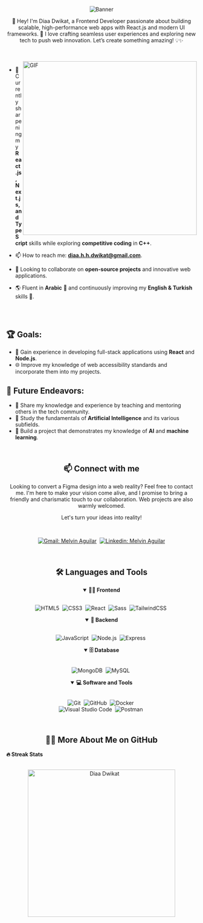 <!-- Banner 20232A -->
<p align="center">
<img src="https://github.com/user-attachments/assets/ec75802c-d433-4c3f-99b1-4ad75e451e99" alt="Banner" style="width=100%; max-width=100%"/>
</p>



<p align="center">
👋 Hey! I'm Diaa Dwikat, a Frontend Developer passionate about building scalable, high-performance web apps with React.js and modern UI frameworks. 🚀 I love crafting seamless user experiences and exploring new tech to push web innovation. Let’s create something amazing! 💡✨
</p>

##

<br>

<!--- Web illustrations by Storyset ( https://storyset.com/web ) --->

<img align="right" alt="GIF" src="https://github.com/user-attachments/assets/9f015dea-f6a0-4b4b-99db-f1f182b6c3b2" width="460px"/>

- 🌱 Currently sharpening my **React.js, Next.js, and TypeScript** skills while exploring **competitive coding** in **C++**.

- 📫 How to reach me: **diaa.h.h.dwikat@gmail.com**.

- 👯 Looking to collaborate on **open-source projects** and innovative web applications.

- 🌎 Fluent in **Arabic** 📖 and continuously improving my **English & Turkish** skills 🌟.


<br>
<br>

## 🏆 Goals:

- 🚀 Gain experience in developing full-stack applications using **React** and **Node.js**.
- 🌐 Improve my knowledge of web accessibility standards and incorporate them into my projects.

## 🚀 Future Endeavors:

- 🌟 Share my knowledge and experience by teaching and mentoring others in the tech community.
- 🧠 Study the fundamentals of **Artificial Intelligence** and its various subfields.
- 🤖 Build a project that demonstrates my knowledge of **AI** and **machine learning**.


<br>

<h2 align="center">📫 Connect with me</h2>

<p align="center">
Looking to convert a Figma design into a web reality? Feel free to contact me. I'm here to make your vision come alive, and I promise to bring a friendly and charismatic touch to our collaboration. Web projects are also warmly welcomed.
</p>

<p align="center">
Let's turn your ideas into reality!
</p>
<br />

<div align = "center">
    
[![Gmail: Melvin Aguilar](https://img.shields.io/badge/-gmail-red?style=for-the-badge&logo=Gmail&logoColor=white&link=mailto:melvinaguilarhdz@gmail.com)](mailto:diaa.h.h.dwikat@gmail.com)&nbsp;
[![Linkedin: Melvin Aguilar](https://img.shields.io/badge/-linkedin-blue?style=for-the-badge&logo=Linkedin&logoColor=white&link=https://www.linkedin.com/in/melvinaguilar)](https://www.linkedin.com/in/diaa-dwikat-6b49401a1/)

</div>

<br>



<div align = "center">

<h2 align="center">🛠️ Languages and Tools</h2>

<details open>
<summary><b>🏄‍♂️ Frontend</b></summary>
<br>
  
![HTML5](https://img.shields.io/badge/-HTML5-E34F26?style=for-the-badge&logo=html5&logoColor=white)&nbsp;
![CSS3](https://img.shields.io/badge/-CSS3-1572B6?style=for-the-badge&logo=css3)&nbsp;
![React](https://img.shields.io/badge/-React-%23404d59?style=for-the-badge&logo=react)&nbsp;
![Sass](https://img.shields.io/badge/-Sass-CC6699?style=for-the-badge&logo=sass&logoColor=white)&nbsp;
![TailwindCSS](https://img.shields.io/badge/-Tailwind_CSS-38B2AC?style=for-the-badge&logo=tailwind-css&logoColor=white)&nbsp;
</details>

<details open>
<summary><b>🧰 Backend</b></summary>
<br>

![JavaScript](https://img.shields.io/badge/Javascript-F7DF1E.svg?style=for-the-badge&logo=javascript&logoColor=black)&nbsp;
![Node.js](https://img.shields.io/badge/node.js-339933.svg?style=for-the-badge&logo=nodedotjs&logoColor=white)&nbsp;
![Express](https://img.shields.io/badge/express-000000.svg?style=for-the-badge&logo=express&logoColor=white)&nbsp;
</details>

<details open>
<summary><b>🗄️ Database</b></summary>
<br>

![MongoDB](https://img.shields.io/badge/-MongoDB-47A248?style=for-the-badge&logo=mongodb&logoColor=white)&nbsp;
![MySQL](https://img.shields.io/badge/-MySQL-00000F?style=for-the-badge&logo=mysql)&nbsp;
</details>

<details open>
<summary><b>💻 Software and Tools</b></summary>
<br>

![Git](https://img.shields.io/badge/-Git-F05032?style=for-the-badge&logo=git&logoColor=white)&nbsp;
![GitHub](https://img.shields.io/badge/-GitHub-181717?style=for-the-badge&logo=github)&nbsp;
![Docker](https://img.shields.io/badge/-Docker-2496ED?style=for-the-badge&logo=docker&logoColor=white)&nbsp;
<br>
![Visual Studio Code](https://img.shields.io/badge/-VSCODE-007ACC?style=for-the-badge&&logo=visual-studio-code&logoColor=white)&nbsp;
![Postman](https://img.shields.io/badge/-Postman-FF6C37?style=for-the-badge&logo=postman&logoColor=white)&nbsp;
</details>

</div>


<br>

<h2 align="center">👨‍💻 More About Me on GitHub</h2>


<summary><b>🔥 Streak Stats</b></summary>
<br>
<p align="center">
<img src="http://github-readme-streak-stats.herokuapp.com?user=diaa-dw&theme=radical&hide_border=true" alt="Diaa Dwikat" width="390"/>
</p>

